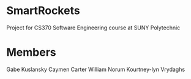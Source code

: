 # SmartRockets
Project for CS370 Software Engineering course at SUNY Polytechnic

# Members
Gabe Kuslansky
Caymen Carter
William Norum
Kourtney-lyn Vrydaghs